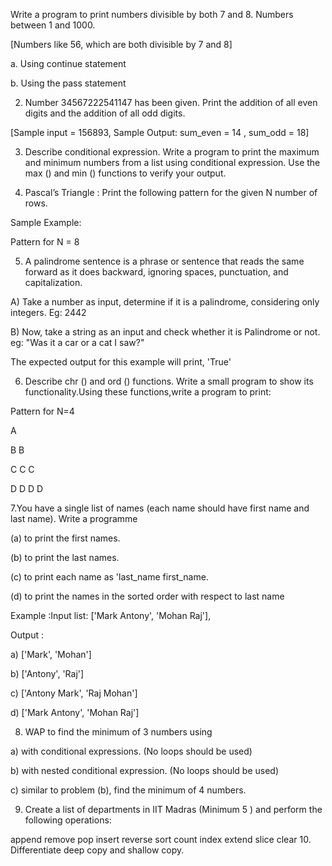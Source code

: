 Write a program to print numbers divisible by both 7 and 8. Numbers between 1 and 1000.

[Numbers like 56, which are both divisible by 7 and 8]

a. Using continue statement

b. Using the pass statement


2. Number 34567222541147 has been given. Print the addition of all even digits and the addition of all odd digits.

[Sample input = 156893, Sample Output: sum_even = 14 , sum_odd = 18]


3. Describe conditional expression. Write a program to print the maximum and minimum numbers from a list using conditional expression. Use the max () and min () functions to verify your output.


4. Pascal’s  Triangle : Print the following pattern for the given N number of rows.

Sample Example:

Pattern for N = 8






5. A palindrome sentence is a phrase or sentence that reads the same forward as it does backward, ignoring spaces, punctuation, and capitalization.


A) Take a number as input, determine if it is a palindrome, considering only integers. Eg: 2442


B) Now, take a string as an input and check whether it is Palindrome or not.  eg: "Was it a car or a cat I saw?"

The expected output for this example will print, 'True'



6. Describe chr () and ord () functions. Write a small program to show its functionality.Using these functions,write a program to print:

Pattern for N=4

  A

  B B

  C C C

  D D D D



7.You have a single list of names (each name should have first name and last name). Write a programme

(a) to print the first names.

(b) to print the last names.

(c) to print each name as 'last_name first_name.

(d) to print the names in the sorted order with respect to last name

Example :Input list: ['Mark Antony', 'Mohan Raj'],

Output :

 a) ['Mark', 'Mohan']  

b) ['Antony', 'Raj'] 

c) ['Antony Mark', 'Raj Mohan']

d) ['Mark Antony', 'Mohan Raj']



8. WAP to find the minimum of 3 numbers using

 a) with conditional expressions. (No loops should be used)

 b) with nested conditional expression. (No loops should be used)

 c) similar to problem (b), find the minimum of 4 numbers.

9. Create a list of departments in IIT Madras (Minimum 5 ) and perform the following operations:

 append
remove
pop
insert 
reverse
sort
count
index
extend
slice
clear
10. Differentiate deep copy and shallow copy.
